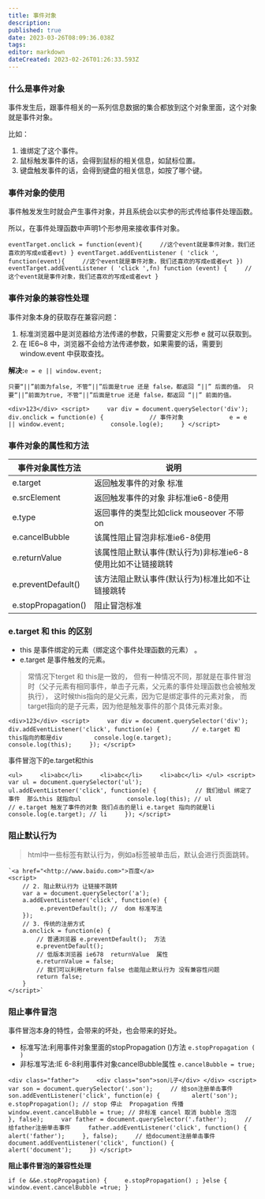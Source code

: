```yaml
---
title: 事件对象
description: 
published: true
date: 2023-03-26T08:09:36.038Z
tags: 
editor: markdown
dateCreated: 2023-02-26T01:26:33.593Z
---
```


### 

### **什么是事件对象**

事件发生后，跟事件相关的一系列信息数据的集合都放到这个对象里面，这个对象就是事件对象。

比如：

1. 谁绑定了这个事件。
2. 鼠标触发事件的话，会得到鼠标的相关信息，如鼠标位置。
3. 键盘触发事件的话，会得到键盘的相关信息，如按了哪个键。

### **事件对象的使用**

事件触发发生时就会产生事件对象，并且系统会以实参的形式传给事件处理函数。

所以，在事件处理函数中声明1个形参用来接收事件对象。

`eventTarget.onclick = function(event){     //这个event就是事件对象，我们还喜欢的写成e或者evt) } eventTarget.addEventListener ( 'click ', function(event){     //这个event就是事件对象，我们还喜欢的写成e或者evt }) eventTarget.addEventListener ( 'click ',fn) function (event) {     //这个event就是事件对象，我们还喜欢的写成e或者evt }`

### **事件对象的兼容性处理**

事件对象本身的获取存在兼容问题：

1. 标准浏览器中是浏览器给方法传递的参数，只需要定义形参 e 就可以获取到。
2. 在 IE6~8 中，浏览器不会给方法传递参数，如果需要的话，需要到 window.event 中获取查找。

**解决:**​`e = e || window.event;`

`只要“||”前面为false, 不管“||”后面是true 还是 false，都返回 “||” 后面的值。 只要“||”前面为true, 不管“||”后面是true 还是 false，都返回 “||” 前面的值。`

`<div>123</div> <script>     var div = document.querySelector('div');     div.onclick = function(e) {             // 事件对象             e = e || window.event;             console.log(e);     } </script>`

### **事件对象的属性和方法**

| 事件对象属性方法    | 说明                                                        |
| --------------------- | ------------------------------------------------------------- |
| e.target            | 返回触发事件的对象 标准                                     |
| e.srcElement        | 返回触发事件的对象 非标准ie6-8使用                          |
| e.type              | 返回事件的类型比如click mouseover 不带on                    |
| e.cancelBubble      | 该属性阻止冒泡非标准ie6-8使用                               |
| e.returnValue       | 该属性阻止默认事件(默认行为)非标准ie6-8使用比如不让链接跳转 |
| e.preventDefault()  | 该方法阻止默认事件(默认行为)标准比如不让链接跳转            |
| e.stopPropagation() | 阻止冒泡标准                                                |

### **e.target 和 this 的区别**

* this 是事件绑定的元素（绑定这个事件处理函数的元素） 。
* e.target 是事件触发的元素。

> 常情况下terget 和 this是一致的， 但有一种情况不同，那就是在事件冒泡时（父子元素有相同事件，单击子元素，父元素的事件处理函数也会被触发执行）， 这时候this指向的是父元素，因为它是绑定事件的元素对象， 而target指向的是子元素，因为他是触发事件的那个具体元素对象。

`<div>123</div> <script>     var div = document.querySelector('div');     div.addEventListener('click', function(e) {         // e.target 和 this指向的都是div         console.log(e.target);         console.log(this);     }); </script>`

事件冒泡下的e.target和this

`<ul>     <li>abc</li>     <li>abc</li>     <li>abc</li> </ul> <script>     var ul = document.querySelector('ul');     ul.addEventListener('click', function(e) {           // 我们给ul 绑定了事件  那么this 就指向ul             console.log(this); // ul           // e.target 触发了事件的对象 我们点击的是li e.target 指向的就是li           console.log(e.target); // li     }); </script>`

### 阻止默认行为

> html中一些标签有默认行为，例如a标签被单击后，默认会进行页面跳转。

```
`<a href="<http://www.baidu.com>">百度</a>
<script>
    // 2. 阻止默认行为 让链接不跳转 
    var a = document.querySelector('a');
    a.addEventListener('click', function(e) {
         e.preventDefault(); //  dom 标准写法
    });
    // 3. 传统的注册方式
    a.onclick = function(e) {
        // 普通浏览器 e.preventDefault();  方法
        e.preventDefault();
        // 低版本浏览器 ie678  returnValue  属性
        e.returnValue = false;
        // 我们可以利用return false 也能阻止默认行为 没有兼容性问题
        return false;
    }
</script>`
```

### 阻止事件冒泡

事件冒泡本身的特性，会带来的坏处，也会带来的好处。

* 标准写法:利用事件对象里面的stopPropagation ()方法 `e.stopPropagation ( )`
* 非标准写法:IE 6-8利用事件对象cancelBubble属性 `e.cancelBubble = true;`

`<div class="father">     <div class="son">son儿子</div> </div> <script>     var son = document.querySelector('.son');     // 给son注册单击事件     son.addEventListener('click', function(e) {         alert('son');         e.stopPropagation(); // stop 停止  Propagation 传播         window.event.cancelBubble = true; // 非标准 cancel 取消 bubble 泡泡     }, false);     var father = document.querySelector('.father');     // 给father注册单击事件     father.addEventListener('click', function() {         alert('father');     }, false);     // 给document注册单击事件     document.addEventListener('click', function() {         alert('document');     }) </script>`

**阻止事件冒泡的兼容性处理**

`if (e &&e.stopPropagation) {     e.stopPropagation() ; }else {     window.event.cancelBubble =true; }`